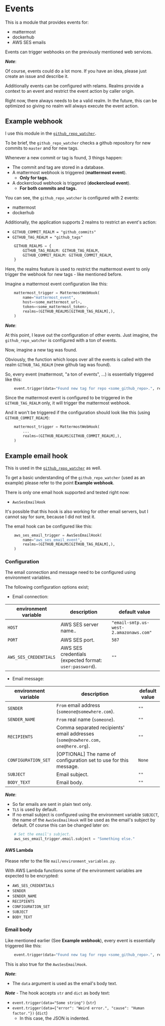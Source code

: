# Events

This is a module that provides events for:
* mattermost
* dockerhub
* AWS SES emails

Events can trigger webhooks on the previously mentioned web services.

**_Note_**:

Of course, events could do a lot more. If you have an idea, please just create an issue and describe it.

Additionally events can be configured with relams.
Realms provide a context to an event and restrict the event action by caller origin.

Right now, there always needs to be a valid realm.
In the future, this can be optimized so giving no realm will always execute the event action.

## Example webhook

I use this module in the [`github_repo_watcher`](https://github.com/normoes/github_repo_watcher).

To be brief, the `github_repo_watcher` checks a github repository for new commits to `master` and for new tags.

Whenever a new commit or tag is found, 3 things happen:
* The commit and tag are stored in a database.
* A mattermost webhook is triggered (**mattermost event**).
  - **Only for tags.**
* A dockercloud webhook is triggered (**dockercloud event**).
  - **For both commits and tags.**

You can see, the `github_repo_watcher` is configured with 2 events:
* mattermost
* dockerhub

Additionally, the application supports 2 realms to restrict an event's action:
* `GITHUB_COMMIT_REALM = "github_commits"`
* `GITHUB_TAG_REALM = "github_tags"`
```python
    GITHUB_REALMS = {
        GITHUB_TAG_REALM: GITHUB_TAG_REALM,
        GITHUB_COMMIT_REALM: GITHUB_COMMIT_REALM,
    }
```
Here, the realms feature is used to restrict the mattermost event to only trigger the webhook for new tags - like mentioned before.

Imagine a mattermost event configuration like this:
```python
    mattermost_trigger = MattermostWebHook(
        name="mattermost_event",
        host=<some_mattermost_url>,
        token=<some_mattermost_token>,
        realms=(GITHUB_REALMS[GITHUB_TAG_REALM],),
    )
```

**_Note_**:

At this point, I leave out the configuration of other events. Just imagine, the `github_repo_watcher` is configured with a ton of events.

Now, imagine a new tag was found.

Obviously, the function which loops over all the events is called with the realm `GITHUB_TAG_REALM` (new github tag was found).

So, every event (mattermost, "a ton of events", ...) is essentially triggered like this:

```python
    event.trigger(data="Found new tag for repo <some_github_repo>.", realm=GITHUB_TAG_REALM)
```

Since the mattermost event is configured to be triggered in the `GITHUB_TAG_REALM` only, it will trigger the mattermost webhook.

And it won't be triggered if the configuration should look like this (using `GITHUB_COMMIT_REALM`):
```python
    mattermost_trigger = MattermostWebHook(
        ...
        realms=(GITHUB_REALMS[GITHUB_COMMIT_REALM],),
    )
```

## Example email hook

This is used in the [`github_repo_watcher`](https://github.com/normoes/github_repo_watcher) as well.

To get a basic understanding of the `github_repo_watcher` (used as an example) please refer to the point **Example webhook**.

There is only one email hook supported and tested right now:
* `AwsSesEmailHook`

It's possible that this hook is also working for other email servers, but I cannot say for sure, because I did not test it.

The email hook can be configured like this:
```python
    aws_ses_email_trigger = AwsSesEmailHook(
        name="aws_ses_email_event",
        realms=(GITHUB_REALMS[GITHUB_TAG_REALM],),
    )
```
### Configuration

The email connection and message need to be configured using environment variables.

The following configuration options exist;
* Email connection:

| environment variable | description | default value |
|----------------------|-------------|---------------|
| `HOST` | AWS SES server name.. |  `"email-smtp.us-west-2.amazonaws.com"` |
| `PORT` | AWS SES port. | `587` |
| `AWS_SES_CREDENTIALS` | AWS SES credentials (expected format: `user:password`). |  `""` |

* Email message:

| environment variable | description | default value |
|----------------------|-------------|---------------|
| `SENDER` | `From` email address (`someone@somewhere.com`). |  `""` |
| `SENDER_NAME` | `From` real name (`someone`). | `""` |
| `RECIPIENTS` | Comma separated recipients' email addresses (`some@nowhere.com, one@here.org`). |  `""` |
| `CONFIGURATION_SET` | [OPTIONAL] The name of configuration set to use for this message. | `None` |
| `SUBJECT` | Email subject. | `""` |
| `BODY_TEXT` | Email body. | `""` |

**_Note_**:
* So far emails are sent in plain text only.
* `TLS` is used by default.
* If no email subject is configured using the environment variable `SUBJECT`, the  name of the `AwsSesEmailHook` will be used as the email's subject by default. Of course this can be changed later on:
```python
    # Set the email's subject.
    aws_ses_email_trigger.email.subject = "Something else."
```


#### AWS Lambda

Please refer to the file `mail/environment_variables.py`.

With AWS Lambda functions some of the environment variables are expected to be encrypted:
* `AWS_SES_CREDENTIALS`
* `SENDER`
* `SENDER_NAME`
* `RECIPIENTS`
* `CONFIGURATION_SET`
* `SUBJECT`
* `BODY_TEXT`

### Email body

Like mentioned earlier (See **Example webhook**), every event is essentially triggered like this:
```python
    event.trigger(data="Found new tag for repo <some_github_repo>.", realm=GITHUB_TAG_REALM)
```
This is also true for the `AwsSesEmailHook`.

**_Note_**:
* The `data` argument is used as the email's body text.

**_Note_** - The hook accepts `str` and `dict` as body text:
* `event.trigger(data="Some string")` (`str`)
* `event.trigger(data={"error": "Weird error.", "cause": "Human factor."})` (`dict`)
  - In this case, the JSON is indented.

